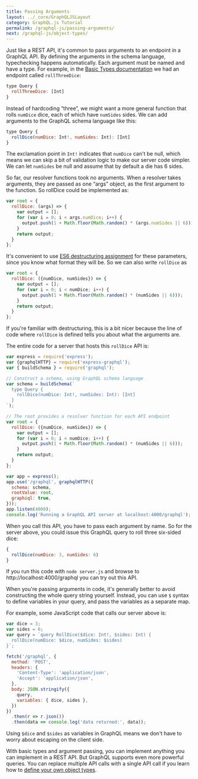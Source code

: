```yaml
---
title: Passing Arguments
layout: ../_core/GraphQLJSLayout
category: GraphQL.js Tutorial
permalink: /graphql-js/passing-arguments/
next: /graphql-js/object-types/
---
```


Just like a REST API, it's common to pass arguments to an endpoint in a GraphQL API. By defining the arguments in the schema language, typechecking happens automatically. Each argument must be named and have a type. For example, in the [Basic Types documentation](/graphql-js/basic-types/) we had an endpoint called `rollThreeDice`:

```javascript
type Query {
  rollThreeDice: [Int]
}
```

Instead of hardcoding “three”, we might want a more general function that rolls `numDice` dice, each of which have `numSides` sides. We can add arguments to the GraphQL schema language like this:

```javascript
type Query {
  rollDice(numDice: Int!, numSides: Int): [Int]
}
```

The exclamation point in `Int!` indicates that `numDice` can't be null, which means we can skip a bit of validation logic to make our server code simpler. We can let `numSides` be null and assume that by default a die has 6 sides.

So far, our resolver functions took no arguments. When a resolver takes arguments, they are passed as one “args” object, as the first argument to the function. So rollDice could be implemented as:

```javascript
var root = {
  rollDice: (args) => {
    var output = [];
    for (var i = 0; i < args.numDice; i++) {
      output.push(1 + Math.floor(Math.random() * (args.numSides || 6)));
    }
    return output;
  }
};
```

It's convenient to use [ES6 destructuring assignment](https://developer.mozilla.org/en-US/docs/Web/JavaScript/Reference/Operators/Destructuring_assignment) for these parameters, since you know what format they will be. So we can also write `rollDice` as

```javascript
var root = {
  rollDice: ({numDice, numSides}) => {
    var output = [];
    for (var i = 0; i < numDice; i++) {
      output.push(1 + Math.floor(Math.random() * (numSides || 6)));
    }
    return output;
  }
};
```

If you're familiar with destructuring, this is a bit nicer because the line of code where `rollDice` is defined tells you about what the arguments are.

The entire code for a server that hosts this `rollDice` API is:

```javascript
var express = require('express');
var {graphqlHTTP} = require('express-graphql');
var { buildSchema } = require('graphql');

// Construct a schema, using GraphQL schema language
var schema = buildSchema(`
  type Query {
    rollDice(numDice: Int!, numSides: Int): [Int]
  }
`);

// The root provides a resolver function for each API endpoint
var root = {
  rollDice: ({numDice, numSides}) => {
    var output = [];
    for (var i = 0; i < numDice; i++) {
      output.push(1 + Math.floor(Math.random() * (numSides || 6)));
    }
    return output;
  }
};

var app = express();
app.use('/graphql', graphqlHTTP({
  schema: schema,
  rootValue: root,
  graphiql: true,
}));
app.listen(4000);
console.log('Running a GraphQL API server at localhost:4000/graphql');
```

When you call this API, you have to pass each argument by name. So for the server above, you could issue this GraphQL query to roll three six-sided dice:

```javascript
{
  rollDice(numDice: 3, numSides: 6)
}
```

If you run this code with `node server.js` and browse to http://localhost:4000/graphql you can try out this API.

When you're passing arguments in code, it's generally better to avoid constructing the whole query string yourself. Instead, you can use `$` syntax to define variables in your query, and pass the variables as a separate map.

For example, some JavaScript code that calls our server above is:

```javascript
var dice = 3;
var sides = 6;
var query = `query RollDice($dice: Int!, $sides: Int) {
  rollDice(numDice: $dice, numSides: $sides)
}`;

fetch('/graphql', {
  method: 'POST',
  headers: {
    'Content-Type': 'application/json',
    'Accept': 'application/json',
  },
  body: JSON.stringify({
    query,
    variables: { dice, sides },
  })
})
  .then(r => r.json())
  .then(data => console.log('data returned:', data));
```

Using `$dice` and `$sides` as variables in GraphQL means we don't have to worry about escaping on the client side.

With basic types and argument passing, you can implement anything you can implement in a REST API. But GraphQL supports even more powerful queries. You can replace multiple API calls with a single API call if you learn how to [define your own object types](/graphql-js/object-types/).
